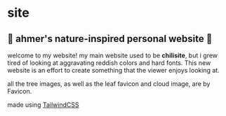 # site

## 🌳 ahmer's nature-inspired personal website 🌳

welcome to my website! my main website used to be **chilisite**, but i grew tired of looking at aggravating reddish colors and hard fonts. This new website is an effort to create something that the viewer enjoys looking at.

all the tree images, as well as the leaf favicon and cloud image, are by Favicon.

made using [TailwindCSS](https://tailwindcss.com/)
